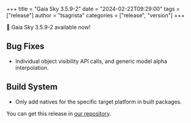 +++
title = "Gaia Sky 3.5.9-2"
date = "2024-02-22T09:29:00"
tags = ["release"]
author = "tsagrista"
categories = ["release", "version"]
+++

📢 Gaia Sky 3.5.9-2 available now!

<!--more-->


## Bug Fixes
- Individual object visibility API calls, and generic model alpha interpolation.

## Build System
- Only add natives for the specific target platform in built packages.

You can get this release in [our repository](https://gaia.ari.uni-heidelberg.de/gaiasky/releases//3.5.9-2.422e5e11c/).